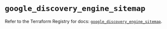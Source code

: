 # `google_discovery_engine_sitemap`

Refer to the Terraform Registry for docs: [`google_discovery_engine_sitemap`](https://registry.terraform.io/providers/hashicorp/google/6.36.1/docs/resources/discovery_engine_sitemap).
